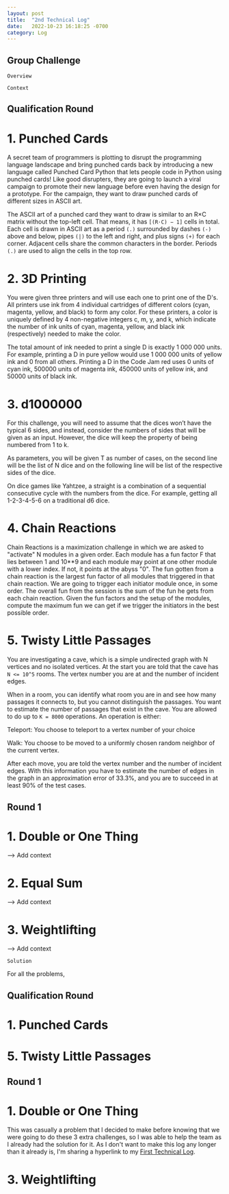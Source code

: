 ```yaml
---
layout: post
title:  "2nd Technical Log"
date:   2022-10-23 16:18:25 -0700
category: Log
---
```

## Group Challenge

`Overview`



`Context`

## Qualification Round

# 1. Punched Cards

A secret team of programmers is plotting to disrupt the programming language landscape and bring punched cards back by introducing a new language called Punched Card Python that lets people code in Python using punched cards! Like good disrupters, they are going to launch a viral campaign to promote their new language before even having the design for a prototype. For the campaign, they want to draw punched cards of different sizes in ASCII art. 

The ASCII art of a punched card they want to draw is similar to an R×C matrix without the top-left cell. That means, it has `[(R⋅C) − 1]` cells in total. Each cell is drawn in ASCII art as a period `(.)` surrounded by dashes `(-)` above and below, pipes `(|)` to the left and right, and plus signs `(+)` for each corner. Adjacent cells share the common characters in the border. Periods `(.)` are used to align the cells in the top row.

# 2. 3D Printing

You were given three printers and will use each one to print one of the D's. All printers use ink from 4 individual cartridges of different colors (cyan, magenta, yellow, and black) to form any color. For these printers, a color is uniquely defined by 4 non-negative integers c, m, y, and k, which indicate the number of ink units of cyan, magenta, yellow, and black ink (respectively) needed to make the color. 

The total amount of ink needed to print a single D is exactly 1 000 000 units. For example, printing a D in pure yellow would use 1 000 000 units of yellow ink and 0 from all others. Printing a D in the Code Jam red uses 0 units of cyan ink, 500000 units of magenta ink, 450000 units of yellow ink, and 50000 units of black ink.

# 3. d1000000

For this challenge, you will need to assume that the dices won’t have the typical 6 sides, and instead, consider the numbers of sides that will be given as an input. However, the dice will keep the property of being numbered from 1 to k. 

As parameters, you will be given T as number of cases, on the second line will be the list of N dice and on the following line will be list of the respective sides of the dice.  

On dice games like Yahtzee, a straight is a combination of a sequential consecutive cycle with the numbers from the dice. For example, getting all 1-2-3-4-5-6 on a traditional d6 dice.

# 4. Chain Reactions

Chain Reactions is a maximization challenge in which we are asked to "activate" N modules in a given order.  Each module has a fun factor F that lies between 1 and 10**9 and each module may point at one other module with a lower index. If not, it points at the abyss "0". The fun gotten from a chain reaction is the largest fun factor of all modules that triggered in that chain reaction. We are going to trigger each initiator module once, in some order. The overall fun from the session is the sum of the fun he gets from each chain reaction. Given the fun factors and the setup of the modules, compute the maximum fun we can get if we trigger the initiators in the best possible order.

# 5. Twisty Little Passages

You are investigating a cave, which is a simple undirected graph with N vertices and no isolated vertices. At the start you are told that the cave has `N <= 10^5` rooms. The vertex number you are at and the number of incident edges.  

When in a room, you can identify what room you are in and see how many passages it connects to, but you cannot distinguish the passages. You want to estimate the number of passages that exist in the cave. You are allowed to do up to `K = 8000` operations. An operation is either: 

Teleport: You choose to teleport to a vertex number of your choice 

Walk: You choose to be moved to a uniformly chosen random neighbor of the current vertex. 

After each move, you are told the vertex number and the number of incident edges. With this information you have to estimate the number of edges in the graph in an approximation error of 33.3%, and you are to succeed in at least 90% of the test cases.

## Round 1

# 1. Double or One Thing

--> Add context

# 2. Equal Sum

--> Add context

# 3. Weightlifting

--> Add context

`Solution`

For all the problems, 

## Qualification Round

# 1. Punched Cards



# 5. Twisty Little Passages



## Round 1

# 1. Double or One Thing

This was casually a problem that I decided to make before knowing that we were going to do these 3 extra challenges, so I was able to help the team as I already had the solution for it. As I don't want to make this log any longer than it already is, I'm sharing a hyperlink to my [First Technical Log][first-log].

# 3. Weightlifting



[first-log]: https://theclerici.github.io/my-blog/blog-logs/log/2022/10/23/1stTechLog.html